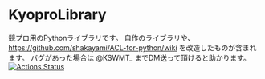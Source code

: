 # KyoproLibrary

競プロ用のPythonライブラリです。
自作のライブラリや、https://github.com/shakayami/ACL-for-python/wiki を改造したものが含まれます。
バグがあった場合は @KSWMT_ までDM送って頂けると助かります。
 [![Actions Status](https://github.com/shirotsume4/KyoproLibrary/workflows/verify/badge.svg)](https://github.com/shirotsume4/KyoproLibrary/actions)
